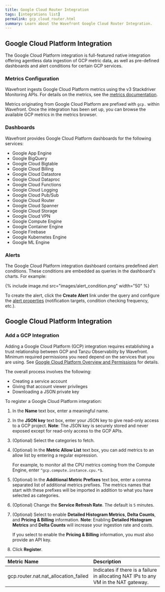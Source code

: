 ```yaml
---
title: Google Cloud Router Integration
tags: [integrations list]
permalink: gcp_cloud_router.html
summary: Learn about the Wavefront Google Cloud Router Integration.
---
```

## Google Cloud Platform Integration

The Google Cloud Platform integration is full-featured native integration offering agentless data ingestion of GCP metric
data, as well as pre-defined dashboards and alert conditions for certain GCP services.

### Metrics Configuration

Wavefront ingests Google Cloud Platform metrics using the v3 Stackdriver Monitoring APIs. For details on the metrics, see the
[metrics documentation](https://cloud.google.com/monitoring/api/metrics).

Metrics originating from Google Cloud Platform are prefixed with `gcp.` within Wavefront. Once the integration has
been set up, you can browse the available GCP metrics in the metrics browser.

### Dashboards

<p>Wavefront provides Google Cloud Platform dashboards for the following services:</p>

- Google App Engine
- Google BigQuery
- Google Cloud Bigtable
- Google Cloud Billing
- Google Cloud Datastore
- Google Cloud Dataproc
- Google Cloud Functions
- Google Cloud Logging
- Google Cloud Pub/Sub
- Google Cloud Router
- Google Cloud Spanner
- Google Cloud Storage
- Google Cloud VPN
- Google Compute Engine
- Google Container Engine
- Google Firebase
- Google Kubernetes Engine
- Google ML Engine

### Alerts

The Google Cloud Platform integration dashboard contains predefined alert conditions. These conditions are embedded as queries in the dashboard's charts. For example:

{% include image.md src="images/alert_condition.png" width="50" %}

To create the alert, click the **Create Alert** link under the query and configure the [alert properties](https://docs.wavefront.com/alerts_manage.html) (notification targets, condition checking frequency, etc.).

## Google Cloud Platform Integration



### Add a GCP Integration

Adding a Google Cloud Platform (GCP) integration requires establishing a trust relationship between GCP and Tanzu Observability by Wavefront. Minimum required permissions you need depend on the services that you are using. See [Google Cloud Platform Overview and Permissions](http://docs.wavefront.com/integrations_gcp_overview.html) for details.

The overall process involves the following:

* Creating a service account
* Giving that account viewer privileges 
* Downloading a JSON private key

To register a Google Cloud Platform integration:

1. In the **Name** text box, enter a meaningful name.
2. In the **JSON key** text box, enter your JSON key to give read-only access to a GCP project.
   **Note**: The JSON key is securely stored and never exposed except for read-only access to the GCP APIs. 
3. (Optional) Select the categories to fetch.
4. (Optional) In the **Metric Allow List** text box, you can add metrics to an allow list by entering a regular expression. 
    
    For example, to monitor all the CPU metrics coming from the Compute Engine, enter <code>^gcp.compute.instance.cpu.*$</code>.
    
5. (Optional) In the **Additional Metric Prefixes** text box, enter a comma separated list of additional metrics prefixes. 
   The metrics names that start with these prefixes will be imported in addition to what you have selected as categories.
6. (Optional) Change the **Service Refresh Rate**. The default is `5` minutes.
7. (Optional) Select to enable **Detailed Histogram Metrics**, **Delta Counts**, and **Pricing & Billing** information.
   **Note**: Enabling **Detailed Histogram Metrics** and **Delta Counts** will increase your ingestion rate and costs. 
   
   If you select to enable the **Pricing & Billing** information, you must also provide an API key.

8. Click **Register**.








|Metric Name|Description|
| :--- | :--- |
|gcp.router.nat.nat_allocation_failed| Indicates if there is a failure in allocating NAT IPs to any VM in the NAT gateway. |

